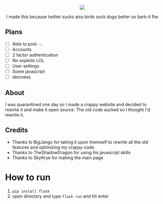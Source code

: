 
<p align="center">
  <img src="https://raw.githubusercontent.com/megaboi2005/bark-it/main/images/bark-it.png" />
</p>


<p align="center">I made this because twitter sucks also birds suck dogs better so bark-it ftw </p>

## Plans
- [ ] Able to post .-.
- [ ]  Accounts
- [ ]  2 factor authentication
- [ ]  No exploits LOL
- [ ]  User settings
- [ ]  Some javascript
- [ ]  ebicness

## About
I was quarantined one day so I made a crappy website and decided to rewrite it and make it open source.
The old code sucked so I thought I'd rewrite it.

## Credits
- Thanks to BigJango for taking it upon themself to rewrite all the old features and optimizing my crappy code.
- Thanks to TheShadowDragon for using his javascript skills
- Thanks to SkyKrye for making the main page

# How to run
1. `pip install flask`
2. open directory and type `flask run` and hit enter

